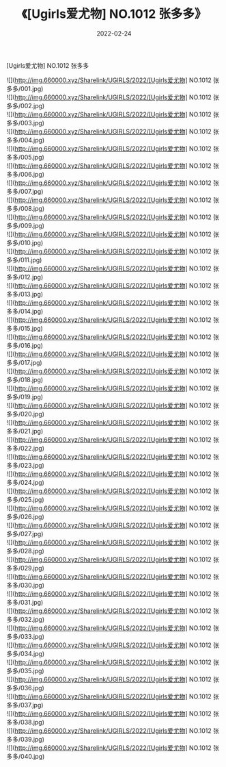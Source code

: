 ﻿---
layout: post
title:  《[Ugirls爱尤物] NO.1012 张多多》
date:   2022-02-24
img: http://img.660000.xyz/Sharelink/UGIRLS/2022/[Ugirls爱尤物] NO.1012 张多多/000.jpg
categories: [美女, 清纯, 唯美]
---

[Ugirls爱尤物] NO.1012 张多多

 ![](http://img.660000.xyz/Sharelink/UGIRLS/2022/[Ugirls爱尤物] NO.1012 张多多/001.jpg) <br>![](http://img.660000.xyz/Sharelink/UGIRLS/2022/[Ugirls爱尤物] NO.1012 张多多/002.jpg) <br>![](http://img.660000.xyz/Sharelink/UGIRLS/2022/[Ugirls爱尤物] NO.1012 张多多/003.jpg) <br>![](http://img.660000.xyz/Sharelink/UGIRLS/2022/[Ugirls爱尤物] NO.1012 张多多/004.jpg) <br>![](http://img.660000.xyz/Sharelink/UGIRLS/2022/[Ugirls爱尤物] NO.1012 张多多/005.jpg) <br>![](http://img.660000.xyz/Sharelink/UGIRLS/2022/[Ugirls爱尤物] NO.1012 张多多/006.jpg) <br>![](http://img.660000.xyz/Sharelink/UGIRLS/2022/[Ugirls爱尤物] NO.1012 张多多/007.jpg) <br>![](http://img.660000.xyz/Sharelink/UGIRLS/2022/[Ugirls爱尤物] NO.1012 张多多/008.jpg) <br>![](http://img.660000.xyz/Sharelink/UGIRLS/2022/[Ugirls爱尤物] NO.1012 张多多/009.jpg) <br>![](http://img.660000.xyz/Sharelink/UGIRLS/2022/[Ugirls爱尤物] NO.1012 张多多/010.jpg) <br>![](http://img.660000.xyz/Sharelink/UGIRLS/2022/[Ugirls爱尤物] NO.1012 张多多/011.jpg) <br>![](http://img.660000.xyz/Sharelink/UGIRLS/2022/[Ugirls爱尤物] NO.1012 张多多/012.jpg) <br>![](http://img.660000.xyz/Sharelink/UGIRLS/2022/[Ugirls爱尤物] NO.1012 张多多/013.jpg) <br>![](http://img.660000.xyz/Sharelink/UGIRLS/2022/[Ugirls爱尤物] NO.1012 张多多/014.jpg) <br>![](http://img.660000.xyz/Sharelink/UGIRLS/2022/[Ugirls爱尤物] NO.1012 张多多/015.jpg) <br>![](http://img.660000.xyz/Sharelink/UGIRLS/2022/[Ugirls爱尤物] NO.1012 张多多/016.jpg) <br>![](http://img.660000.xyz/Sharelink/UGIRLS/2022/[Ugirls爱尤物] NO.1012 张多多/017.jpg) <br>![](http://img.660000.xyz/Sharelink/UGIRLS/2022/[Ugirls爱尤物] NO.1012 张多多/018.jpg) <br>![](http://img.660000.xyz/Sharelink/UGIRLS/2022/[Ugirls爱尤物] NO.1012 张多多/019.jpg) <br>![](http://img.660000.xyz/Sharelink/UGIRLS/2022/[Ugirls爱尤物] NO.1012 张多多/020.jpg) <br>![](http://img.660000.xyz/Sharelink/UGIRLS/2022/[Ugirls爱尤物] NO.1012 张多多/021.jpg) <br>![](http://img.660000.xyz/Sharelink/UGIRLS/2022/[Ugirls爱尤物] NO.1012 张多多/022.jpg) <br>![](http://img.660000.xyz/Sharelink/UGIRLS/2022/[Ugirls爱尤物] NO.1012 张多多/023.jpg) <br>![](http://img.660000.xyz/Sharelink/UGIRLS/2022/[Ugirls爱尤物] NO.1012 张多多/024.jpg) <br>![](http://img.660000.xyz/Sharelink/UGIRLS/2022/[Ugirls爱尤物] NO.1012 张多多/025.jpg) <br>![](http://img.660000.xyz/Sharelink/UGIRLS/2022/[Ugirls爱尤物] NO.1012 张多多/026.jpg) <br>![](http://img.660000.xyz/Sharelink/UGIRLS/2022/[Ugirls爱尤物] NO.1012 张多多/027.jpg) <br>![](http://img.660000.xyz/Sharelink/UGIRLS/2022/[Ugirls爱尤物] NO.1012 张多多/028.jpg) <br>![](http://img.660000.xyz/Sharelink/UGIRLS/2022/[Ugirls爱尤物] NO.1012 张多多/029.jpg) <br>![](http://img.660000.xyz/Sharelink/UGIRLS/2022/[Ugirls爱尤物] NO.1012 张多多/030.jpg) <br>![](http://img.660000.xyz/Sharelink/UGIRLS/2022/[Ugirls爱尤物] NO.1012 张多多/031.jpg) <br>![](http://img.660000.xyz/Sharelink/UGIRLS/2022/[Ugirls爱尤物] NO.1012 张多多/032.jpg) <br>![](http://img.660000.xyz/Sharelink/UGIRLS/2022/[Ugirls爱尤物] NO.1012 张多多/033.jpg) <br>![](http://img.660000.xyz/Sharelink/UGIRLS/2022/[Ugirls爱尤物] NO.1012 张多多/034.jpg) <br>![](http://img.660000.xyz/Sharelink/UGIRLS/2022/[Ugirls爱尤物] NO.1012 张多多/035.jpg) <br>![](http://img.660000.xyz/Sharelink/UGIRLS/2022/[Ugirls爱尤物] NO.1012 张多多/036.jpg) <br>![](http://img.660000.xyz/Sharelink/UGIRLS/2022/[Ugirls爱尤物] NO.1012 张多多/037.jpg) <br>![](http://img.660000.xyz/Sharelink/UGIRLS/2022/[Ugirls爱尤物] NO.1012 张多多/038.jpg) <br>![](http://img.660000.xyz/Sharelink/UGIRLS/2022/[Ugirls爱尤物] NO.1012 张多多/039.jpg) <br>![](http://img.660000.xyz/Sharelink/UGIRLS/2022/[Ugirls爱尤物] NO.1012 张多多/040.jpg) <br>